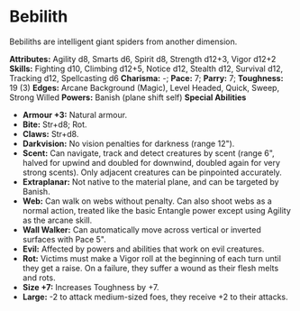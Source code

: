 # Bebilith

Bebiliths are intelligent giant spiders from another dimension.

**Attributes:** Agility d8, Smarts d6, Spirit d8, Strength d12+3, Vigor
d12+2
**Skills:** Fighting d10, Climbing d12+5, Notice d12, Stealth d12,
Survival d12, Tracking d12, Spellcasting d6
**Charisma:** -; **Pace:** 7; **Parry:** 7; **Toughness:** 19 (3)
**Edges:** Arcane Background (Magic), Level Headed, Quick, Sweep, Strong
Willed
**Powers:** Banish (plane shift self)
**Special Abilities**

- **Armour +3:** Natural armour.
- **Bite:** Str+d8; Rot.
- **Claws:** Str+d8.
- **Darkvision:** No vision penalties for darkness (range 12").
- **Scent:** Can navigate, track and detect creatures by scent (range
6", halved for upwind and doubled for downwind, doubled again for very
strong scents). Only adjacent creatures can be pinpointed accurately.
- **Extraplanar:** Not native to the material plane, and can be targeted
by Banish.
- **Web:** Can walk on webs without penalty. Can also shoot webs as a
normal action, treated like the basic Entangle power except using
Agility as the arcane skill.
- **Wall Walker:** Can automatically move across vertical or inverted
surfaces with Pace 5".
- **Evil:** Affected by powers and abilities that work on evil
creatures.
- **Rot:** Victims must make a Vigor roll at the beginning of each turn
until they get a raise. On a failure, they suffer a wound as their flesh
melts and rots.
- **Size +7:** Increases Toughness by +7.
- **Large:** -2 to attack medium-sized foes, they receive +2 to their
attacks.
